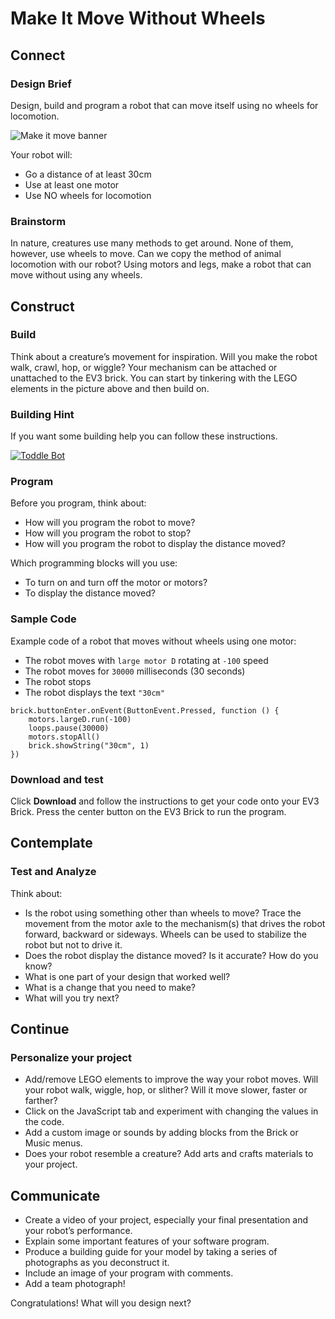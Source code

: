 # Make It Move Without Wheels

## Connect

### Design Brief

Design, build and program a robot that can move itself using no wheels for locomotion.

![Make it move banner](/static/lessons/make-it-move/make-it-move-without-wheels.png)

Your robot will:

* Go a distance of at least 30cm
* Use at least one motor
* Use NO wheels for locomotion

### Brainstorm

In nature, creatures use many methods to get around. None of them, however, use wheels to move. Can we copy the method of animal locomotion with our robot? Using motors and legs, make a robot that can move without using any wheels.

## Construct

### Build

Think about a creature’s movement for inspiration. Will you make the robot walk, crawl, hop, or wiggle?  Your mechanism can be attached or unattached to the EV3 brick. You can start by tinkering with the LEGO elements in the picture above and then build on.

### Building Hint

If you want some building help you can follow these instructions.

[![Toddle Bot](/static/lessons/make-it-move/toddle-bot.jpg)](https://le-www-live-s.legocdn.com/sc/media/files/support/mindstorms%20ev3/building-instructions/design%20engineering%20projects/toddle%20bot-3dcad146d7f5deac4753f93e9dcc0739.pdf)

### Program

Before you program, think about:

* How will you program the robot to move? 
* How will you program the robot to stop?
* How will you program the robot to display the distance moved?

Which programming blocks will you use:

* To turn on and turn off the motor or motors? 
* To display the distance moved? 

### Sample Code

Example code of a robot that moves without wheels using one motor:

* The robot moves with ``large motor D`` rotating at ``-100`` speed
* The robot moves for ``30000`` milliseconds (30 seconds)
* The robot stops 
* The robot displays the text ``"30cm"``

```blocks
brick.buttonEnter.onEvent(ButtonEvent.Pressed, function () {
    motors.largeD.run(-100)
    loops.pause(30000)
    motors.stopAll()
    brick.showString("30cm", 1)
})
```

### Download and test

Click **Download** and follow the instructions to get your code onto your EV3 Brick. Press the center button on the EV3 Brick to run the program.

## Contemplate 

### Test and Analyze

Think about:

* Is the robot using something other than wheels to move? Trace the movement from the motor axle to the mechanism(s) that drives the robot forward, backward or sideways. Wheels can be used to stabilize the robot but not to drive it.
* Does the robot display the distance moved? Is it accurate? How do you know?
* What is one part of your design that worked well?
* What is a change that you need to make?
* What will you try next?

## Continue

### Personalize your project

* Add/remove LEGO elements to improve the way your robot moves. Will your robot walk, wiggle, hop, or slither? Will it move slower, faster or farther?
* Click on the JavaScript tab and experiment with changing the values in the code.
* Add a custom image or sounds by adding blocks from the Brick or Music menus.
* Does your robot resemble a creature? Add arts and crafts materials to your project.

## Communicate

* Create a video of your project, especially your final presentation and your robot’s performance.
* Explain some important features of your software program.
* Produce a building guide for your model by taking a series of photographs as you deconstruct it.
* Include an image of your program with comments.
* Add a team photograph!

Congratulations! What will you design next?
